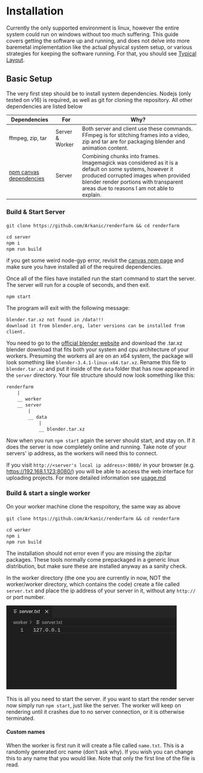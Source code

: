 # Installation

Currently the only supported environment is linux, however the entire system could run on windows without too much suffering. This guide covers getting the software up and running, and does not delve into more baremetal implementation like the actual physical system setup, or various strategies for keeping the software running. For that, you should see [Typical Layout](LAYOUT.md).

## Basic Setup

The very first step should be to install system dependencies. Nodejs (only tested on v16) is required, as well as git for cloning the repository. All other dependencies are listed below

| Dependencies                                                           | For             | Why?                                                                                                                                                                                                                                    |
| ---------------------------------------------------------------------- | --------------- | --------------------------------------------------------------------------------------------------------------------------------------------------------------------------------------------------------------------------------------- |
| ffmpeg, zip, tar                                                       | Server & Worker | Both server and client use these commands. FFmpeg is for stitching frames into a video, zip and tar are for packaging blender and animation content.                                                                                    |
| [npm canvas dependencies](https://www.npmjs.com/package/canvas) | Server          | Combining chunks into frames. Imagemagick was considered as it is a default on some systems, however it produced corrupted images when provided blender render portions with transparent areas due to reasons I am not able to explain. |

### Build & Start Server


`git clone https://github.com/Arkanic/renderfarm && cd renderfarm`

```
cd server
npm i
npm run build
```

if you get some weird node-gyp error, revisit the [canvas npm page](https://www.npmjs.com/package/canvas) and make sure you have installed all of the required dependencies.

Once all of the files have installed run the start command to start the server. The server will run for a couple of seconds, and then exit.

```
npm start
```

The program will exit with the following message:

```
blender.tar.xz not found in /data!!!
download it from blender.org, later versions can be installed from client.
```

You need to go to the [official blender website](https://blender.org) and download the .tar.xz blender download that fits both your system and cpu architecture of your workers. Presuming the workers all are on an x64 system, the package will look something like `blender-3.4.1-linux-x64.tar.xz`. Rename this file to `blender.tar.xz` and put it inside of the `data` folder that has now appeared in the `server` directory. Your file structure should now look something like this:

```
renderfarm
    |
    __ worker
    __ server
        |
        __ data
            |
            __ blender.tar.xz
```

Now when you run `npm start` again the server should start, and stay on. If it does the server is now completely online and running. Take note of your servers' ip address, as the workers will need this to connect.

If you visit `http://<server's local ip address>:8080/` in your browser (e.g. https://192.168.1.123:8080/) you will be able to access the web interface for uploading projects. For more detailed information see [usage.md](./USAGE.md)

### Build & start a single worker

On your worker machine clone the respoitory, the same way as above

`git clone https://github.com/Arkanic/renderfarm && cd renderfarm`

```
cd worker
npm i
npm run build
```

The installation should not error even if you are missing the zip/tar packages. These tools normally come prepackaged in a generic linux distribution, but make sure these are installed anyway as a sanity check.

In the worker directory (the one you are currently in now, NOT the worker/worker directory, which contains the code) create a file called `server.txt` and place the ip address of your server in it, without any `http://` or port number.

![example server.txt](./img/servertxt.png)

This is all you need to start the server. if you want to start the render server now simply run `npm start`, just like the server. The worker will keep on rendering until it crashes due to no server connection, or it is otherwise terminated.

#### Custom names

When the worker is first run it will create a file called `name.txt`. This is a randomly generated orc name (don't ask why). If you wish you can change this to any name that you would like. Note that only the first line of the file is read.